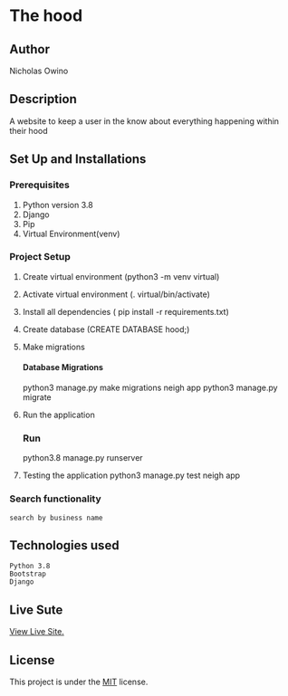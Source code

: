 # The hood 

## Author
Nicholas Owino 

## Description
A website to keep a user in the know about everything happening within their hood

## Set Up and Installations

### Prerequisites
1. Python version 3.8
2. Django 
3. Pip
4. Virtual Environment(venv)

###  Project Setup
1. Create virtual environment (python3 -m venv virtual)
2. Activate virtual environment (. virtual/bin/activate)
3. Install  all dependencies ( pip install -r requirements.txt)
4. Create database (CREATE DATABASE hood;)
5. Make migrations

    #### Database Migrations
    python3 manage.py make migrations neigh app
    python3 manage.py migrate

6. Run the application
    ### Run 
    python3.8 manage.py runserver

7.  Testing the application
     python3 manage.py test neigh app


### Search functionality
    search by business name 

## Technologies used
    Python 3.8
    Bootstrap
    Django
   
## Live Sute

[View Live Site.](https://nickthehood.herokuapp.com/)

## License

This project is under the [MIT](LICENSE) license.
